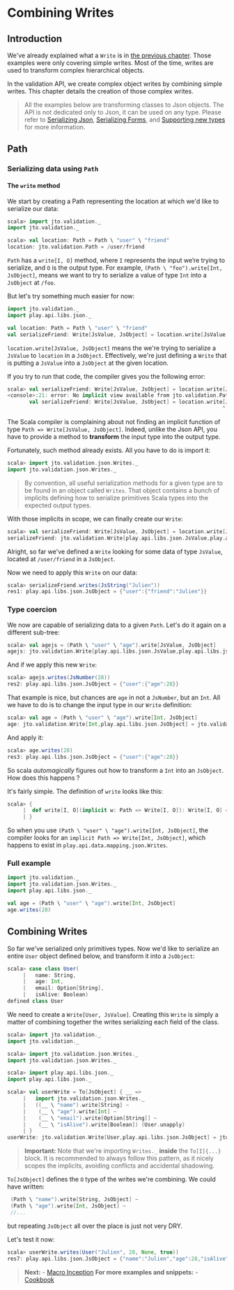 # Combining Writes

## Introduction

We've already explained what a `Write` is in [the previous chapter](ScalaValidationWrite.md). Those examples were only covering simple writes. Most of the time, writes are used to transform complex hierarchical objects.

In the validation API, we create complex object writes by combining simple writes. This chapter details the creation of those complex writes.

> All the examples below are transforming classes to Json objects. The API is not dedicated only to Json, it can be used on any type. Please refer to [Serializing Json](ScalaValidationJson.md), [Serializing Forms](ScalaValidationMigrationForm.md), and [Supporting new types](ScalaValidationExtensions.md) for more information.

## Path

### Serializing data using `Path`

#### The `write` method

We start by creating a Path representing the location at which we'd like to serialize our data:

```scala
scala> import jto.validation._
import jto.validation._

scala> val location: Path = Path \ "user" \ "friend"
location: jto.validation.Path = /user/friend
```

`Path` has a `write[I, O]` method, where `I` represents the input we’re trying to serialize, and `O` is the output type. For example, `(Path \ "foo").write[Int, JsObject]`, means we want to try to serialize a value of type `Int` into a `JsObject` at `/foo`.

But let's try something much easier for now:

```scala
import jto.validation._
import play.api.libs.json._

val location: Path = Path \ "user" \ "friend"
val serializeFriend: Write[JsValue, JsObject] = location.write[JsValue, JsObject]
```

`location.write[JsValue, JsObject]` means the we're trying to serialize a `JsValue` to `location` in a `JsObject`. Effectively, we're just defining a `Write` that is putting a `JsValue` into a `JsObject` at the given location.

If you try to run that code, the compiler gives you the following error:

```scala
scala> val serializeFriend: Write[JsValue, JsObject] = location.write[JsValue, JsObject]
<console>:21: error: No implicit view available from jto.validation.Path => jto.validation.WriteLike[play.api.libs.json.JsValue,play.api.libs.json.JsObject].
       val serializeFriend: Write[JsValue, JsObject] = location.write[JsValue, JsObject]
                                                                     ^
```

The Scala compiler is complaining about not finding an implicit function of type `Path => Write[JsValue, JsObject]`. Indeed, unlike the Json API, you have to provide a method to **transform** the input type into the output type.

Fortunately, such method already exists. All you have to do is import it:

```scala
scala> import jto.validation.json.Writes._
import jto.validation.json.Writes._
```

> By convention, all useful serialization methods for a given type are to be found in an object called `Writes`. That object contains a bunch of implicits defining how to serialize primitives Scala types into the expected output types.

With those implicits in scope, we can finally create our `Write`:

```scala
scala> val serializeFriend: Write[JsValue, JsObject] = location.write[JsValue, JsObject]
serializeFriend: jto.validation.Write[play.api.libs.json.JsValue,play.api.libs.json.JsObject] = jto.validation.Write$$anon$2@60718ad6
```

Alright, so far we've defined a `Write` looking for some data of type `JsValue`, located at `/user/friend` in a `JsObject`.

Now we need to apply this `Write` on our data:

```scala
scala> serializeFriend.writes(JsString("Julien"))
res1: play.api.libs.json.JsObject = {"user":{"friend":"Julien"}}
```

### Type coercion

We now are capable of serializing data to a given `Path`. Let's do it again on a different sub-tree:

```scala
scala> val agejs = (Path \ "user" \ "age").write[JsValue, JsObject]
agejs: jto.validation.Write[play.api.libs.json.JsValue,play.api.libs.json.JsObject] = jto.validation.Write$$anon$2@fe0f1f0
```

And if we apply this new `Write`:

```scala
scala> agejs.writes(JsNumber(28))
res2: play.api.libs.json.JsObject = {"user":{"age":28}}
```

That example is nice, but chances are `age` in not a `JsNumber`, but an `Int`.
All we have to do is to change the input type in our `Write` definition:

```scala
scala> val age = (Path \ "user" \ "age").write[Int, JsObject]
age: jto.validation.Write[Int,play.api.libs.json.JsObject] = jto.validation.Write$$anon$2@6ef04113
```

And apply it:

```scala
scala> age.writes(28)
res3: play.api.libs.json.JsObject = {"user":{"age":28}}
```

So scala *automagically* figures out how to transform a `Int` into an `JsObject`. How does this happens ?

It's fairly simple. The definition of `write` looks like this:

```scala
scala> {
     | 	def write[I, O](implicit w: Path => Write[I, O]): Write[I, O] = ???
     | }
```

So when you use `(Path \ "user" \ "age").write[Int, JsObject]`, the compiler looks for an `implicit Path => Write[Int, JsObject]`, which happens to exist in `play.api.data.mapping.json.Writes`.

### Full example

```scala
import jto.validation._
import jto.validation.json.Writes._
import play.api.libs.json._

val age = (Path \ "user" \ "age").write[Int, JsObject]
age.writes(28)
```

## Combining Writes

So far we've serialized only primitives types.
Now we'd like to serialize an entire `User` object defined below, and transform it into a `JsObject`:

```scala
scala> case class User(
     |   name: String,
     |   age: Int,
     |   email: Option[String],
     |   isAlive: Boolean)
defined class User
```

We need to create a `Write[User, JsValue]`. Creating this `Write` is simply a matter of combining together the writes serializing each field of the class.

```scala
scala> import jto.validation._
import jto.validation._

scala> import jto.validation.json.Writes._
import jto.validation.json.Writes._

scala> import play.api.libs.json._
import play.api.libs.json._

scala> val userWrite = To[JsObject] { __ =>
     |   import jto.validation.json.Writes._
     |   ((__ \ "name").write[String] ~
     |    (__ \ "age").write[Int] ~
     |    (__ \ "email").write[Option[String]] ~
     |    (__ \ "isAlive").write[Boolean]) (User.unapply)
     | }
userWrite: jto.validation.Write[User,play.api.libs.json.JsObject] = jto.validation.Write$$anon$3@3f3dc387
```


> **Important:** Note that we're importing `Writes._` **inside** the `To[I]{...}` block.
It is recommended to always follow this pattern, as it nicely scopes the implicits, avoiding conflicts and accidental shadowing.

`To[JsObject]` defines the `O` type of the writes we're combining. We could have written:

```scala
 (Path \ "name").write[String, JsObject] ~
 (Path \ "age").write[Int, JsObject] ~
 //...
```

but repeating `JsObject` all over the place is just not very DRY.

Let's test it now:

```scala
scala> userWrite.writes(User("Julien", 28, None, true))
res7: play.api.libs.json.JsObject = {"name":"Julien","age":28,"isAlive":true}
```

> **Next:** - [Macro Inception](ScalaValidationMacros.md)
> **For more examples and snippets:** - [Cookbook](ScalaValidationCookbook.md)
